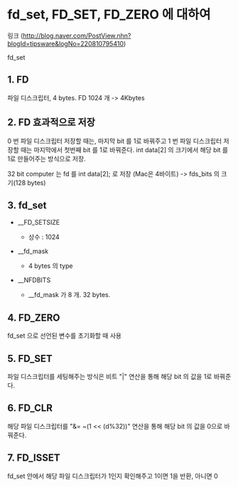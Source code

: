 # fd_set, FD_SET, FD_ZERO 에 대하여
링크 (http://blog.naver.com/PostView.nhn?blogId=tipsware&logNo=220810795410)

fd_set

## 1. FD
 파일 디스크립터, 4 bytes. FD 1024 개 -> 4Kbytes

## 2. FD 효과적으로 저장
 0 번 파일 디스크립터 저장할 때는, 마지막 bit 를 1로 바꿔주고
 1 번 파일 디스크립터 저장할 때는 마지막에서 첫번째 bit 를 1로 바꿔준다.
 int data[2] 의 크기에서 해당 bit 를 1로 만들어주는 방식으로 저장.

 32 bit computer 는 fd 를 int data[2]; 로 저장 (Mac은 4바이트)
  -> fds_bits 의 크기(128 bytes)

 ## 3. fd_set
 - __FD_SETSIZE
 	- 상수 : 1024

 - __fd_mask
	- 4 bytes 의 type

 - __NFDBITS
	- __fd_mask 가 8 개. 32 bytes.

## 4. FD_ZERO
 fd_set 으로 선언된 변수를 초기화할 때 사용

## 5. FD_SET
 파일 디스크립터를 세팅해주는 방식은 비트 "|" 연산을 통해 해당 bit 의 값을 1로 바꿔준다.

## 6. FD_CLR
 해당 파일 디스크립터를 "&= ~(1 << (d%32))" 연산을 통해 해당 bit 의 값을 0으로 바꿔준다.

## 7. FD_ISSET
 fd_set 안에서 해당 파일 디스크립터가 1인지 확인해주고 1이면 1을 반환, 아니면 0